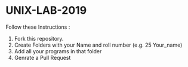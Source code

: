 # UNIX-LAB-2019

Follow these Instructions :
1. Fork this repository.
2. Create Folders with your Name and roll number (e.g. 25 Your_name)
3. Add all your programs in that folder
4. Genrate a Pull Request
